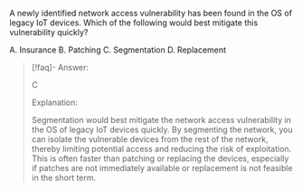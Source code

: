 
A newly identified network access vulnerability has been found in the OS of legacy IoT devices. Which of the following would best mitigate this vulnerability quickly? 

A. Insurance 
B. Patching 
C. Segmentation 
D. Replacement

> [!faq]- Answer: 
> 
> C 
> 
> Explanation: 
> 
> Segmentation would best mitigate the network access vulnerability in the OS of legacy IoT devices quickly. By segmenting the network, you can isolate the vulnerable devices from the rest of the network, thereby limiting potential access and reducing the risk of exploitation. This is often faster than patching or replacing the devices, especially if patches are not immediately available or replacement is not feasible in the short term.

